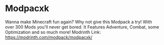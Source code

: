 # Modpacxk
Wanna make Minecraft fun again? Why not give this Modpack a try!
With over 300 Mods you'll never get bored. It Features Adventure, Combat, some Optimization and so much more!
Modrinth Link: https://modrinth.com/modpack/modpacxk/
